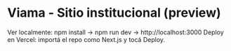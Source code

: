 # Viama - Sitio institucional (preview)

Ver localmente: npm install → npm run dev → http://localhost:3000
Deploy en Vercel: importá el repo como Next.js y tocá Deploy.
